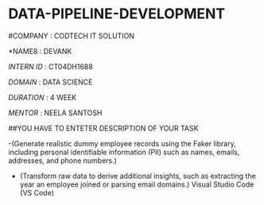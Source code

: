 # DATA-PIPELINE-DEVELOPMENT

#COMPANY : CODTECH IT SOLUTION

*NAME8 : DEVANK 

*INTERN ID* : CT04DH1688

*DOMAIN* : DATA SCIENCE 

*DURATION* : 4 WEEK 

*MENTOR* : NEELA SANTOSH 

##YOU HAVE TO ENTETER DESCRIPTION OF YOUR TASK 

-(Generate realistic dummy employee records using the Faker library, including personal identifiable information (PII) such as names, emails, addresses, and phone numbers.)
- (Transform raw data to derive additional insights, such as extracting the year an employee joined or parsing email domains.)
Visual Studio Code (VS Code) 
